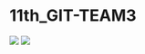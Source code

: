 # 11th_GIT-TEAM3

<!-- html5 -->
<img src="https://img.shields.io/badge /HTML5-E34F26?style=for-the-badge&logo=HTML5&logoColor=black"/>

<!-- css -->
<img src="https://img.shields.io/badge /CSS3-1572B6?style=for-the-badge&logo=CSS3&logoColor=black"/>

